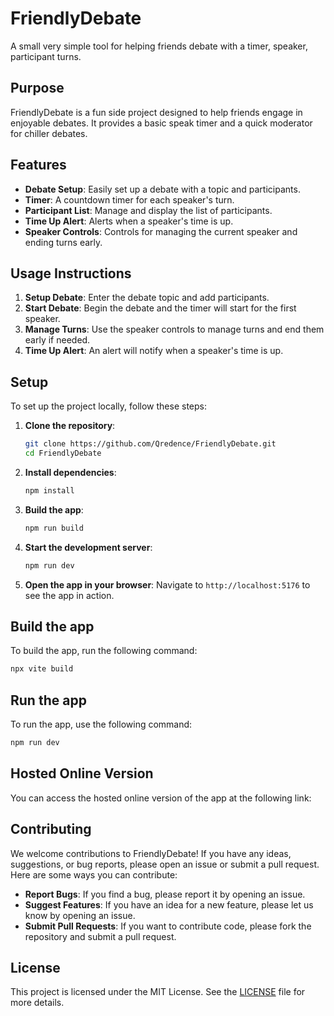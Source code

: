 # FriendlyDebate

A small very simple tool for helping friends debate with a timer, speaker, participant turns.

## Purpose

FriendlyDebate is a fun side project designed to help friends engage in enjoyable debates. It provides a basic speak timer and a quick moderator for chiller debates.

## Features

- **Debate Setup**: Easily set up a debate with a topic and participants.
- **Timer**: A countdown timer for each speaker's turn.
- **Participant List**: Manage and display the list of participants.
- **Time Up Alert**: Alerts when a speaker's time is up.
- **Speaker Controls**: Controls for managing the current speaker and ending turns early.

## Usage Instructions

1. **Setup Debate**: Enter the debate topic and add participants.
2. **Start Debate**: Begin the debate and the timer will start for the first speaker.
3. **Manage Turns**: Use the speaker controls to manage turns and end them early if needed.
4. **Time Up Alert**: An alert will notify when a speaker's time is up.

## Setup

To set up the project locally, follow these steps:

1. **Clone the repository**:

   ```sh
   git clone https://github.com/Qredence/FriendlyDebate.git
   cd FriendlyDebate
   ```

2. **Install dependencies**:

   ```sh
   npm install
   ```

3. **Build the app**:

   ```sh
   npm run build
   ```

4. **Start the development server**:

   ```sh
   npm run dev
   ```

5. **Open the app in your browser**:
   Navigate to `http://localhost:5176` to see the app in action.

## Build the app

To build the app, run the following command:

```sh
npx vite build
```

## Run the app

To run the app, use the following command:

```sh
npm run dev
```

## Hosted Online Version

You can access the hosted online version of the app at the following link:

## Contributing

We welcome contributions to FriendlyDebate! If you have any ideas, suggestions, or bug reports, please open an issue or submit a pull request. Here are some ways you can contribute:

- **Report Bugs**: If you find a bug, please report it by opening an issue.
- **Suggest Features**: If you have an idea for a new feature, please let us know by opening an issue.
- **Submit Pull Requests**: If you want to contribute code, please fork the repository and submit a pull request.

## License

This project is licensed under the MIT License. See the [LICENSE](LICENSE) file for more details.
